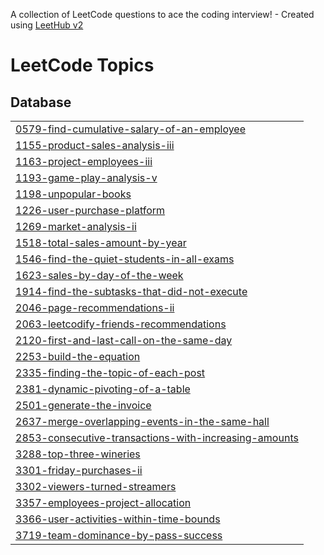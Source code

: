 A collection of LeetCode questions to ace the coding interview! - Created using [LeetHub v2](https://github.com/arunbhardwaj/LeetHub-2.0)
<!---LeetCode Topics Start-->
# LeetCode Topics
## Database
|  |
| ------- |
| [0579-find-cumulative-salary-of-an-employee](https://github.com/Deanmeisong/leetcode_puzzle_sql/tree/master/0579-find-cumulative-salary-of-an-employee) |
| [1155-product-sales-analysis-iii](https://github.com/Deanmeisong/leetcode_puzzle_sql/tree/master/1155-product-sales-analysis-iii) |
| [1163-project-employees-iii](https://github.com/Deanmeisong/leetcode_puzzle_sql/tree/master/1163-project-employees-iii) |
| [1193-game-play-analysis-v](https://github.com/Deanmeisong/leetcode_puzzle_sql/tree/master/1193-game-play-analysis-v) |
| [1198-unpopular-books](https://github.com/Deanmeisong/leetcode_puzzle_sql/tree/master/1198-unpopular-books) |
| [1226-user-purchase-platform](https://github.com/Deanmeisong/leetcode_puzzle_sql/tree/master/1226-user-purchase-platform) |
| [1269-market-analysis-ii](https://github.com/Deanmeisong/leetcode_puzzle_sql/tree/master/1269-market-analysis-ii) |
| [1518-total-sales-amount-by-year](https://github.com/Deanmeisong/leetcode_puzzle_sql/tree/master/1518-total-sales-amount-by-year) |
| [1546-find-the-quiet-students-in-all-exams](https://github.com/Deanmeisong/leetcode_puzzle_sql/tree/master/1546-find-the-quiet-students-in-all-exams) |
| [1623-sales-by-day-of-the-week](https://github.com/Deanmeisong/leetcode_puzzle_sql/tree/master/1623-sales-by-day-of-the-week) |
| [1914-find-the-subtasks-that-did-not-execute](https://github.com/Deanmeisong/leetcode_puzzle_sql/tree/master/1914-find-the-subtasks-that-did-not-execute) |
| [2046-page-recommendations-ii](https://github.com/Deanmeisong/leetcode_puzzle_sql/tree/master/2046-page-recommendations-ii) |
| [2063-leetcodify-friends-recommendations](https://github.com/Deanmeisong/leetcode_puzzle_sql/tree/master/2063-leetcodify-friends-recommendations) |
| [2120-first-and-last-call-on-the-same-day](https://github.com/Deanmeisong/leetcode_puzzle_sql/tree/master/2120-first-and-last-call-on-the-same-day) |
| [2253-build-the-equation](https://github.com/Deanmeisong/leetcode_puzzle_sql/tree/master/2253-build-the-equation) |
| [2335-finding-the-topic-of-each-post](https://github.com/Deanmeisong/leetcode_puzzle_sql/tree/master/2335-finding-the-topic-of-each-post) |
| [2381-dynamic-pivoting-of-a-table](https://github.com/Deanmeisong/leetcode_puzzle_sql/tree/master/2381-dynamic-pivoting-of-a-table) |
| [2501-generate-the-invoice](https://github.com/Deanmeisong/leetcode_puzzle_sql/tree/master/2501-generate-the-invoice) |
| [2637-merge-overlapping-events-in-the-same-hall](https://github.com/Deanmeisong/leetcode_puzzle_sql/tree/master/2637-merge-overlapping-events-in-the-same-hall) |
| [2853-consecutive-transactions-with-increasing-amounts](https://github.com/Deanmeisong/leetcode_puzzle_sql/tree/master/2853-consecutive-transactions-with-increasing-amounts) |
| [3288-top-three-wineries](https://github.com/Deanmeisong/leetcode_puzzle_sql/tree/master/3288-top-three-wineries) |
| [3301-friday-purchases-ii](https://github.com/Deanmeisong/leetcode_puzzle_sql/tree/master/3301-friday-purchases-ii) |
| [3302-viewers-turned-streamers](https://github.com/Deanmeisong/leetcode_puzzle_sql/tree/master/3302-viewers-turned-streamers) |
| [3357-employees-project-allocation](https://github.com/Deanmeisong/leetcode_puzzle_sql/tree/master/3357-employees-project-allocation) |
| [3366-user-activities-within-time-bounds](https://github.com/Deanmeisong/leetcode_puzzle_sql/tree/master/3366-user-activities-within-time-bounds) |
| [3719-team-dominance-by-pass-success](https://github.com/Deanmeisong/leetcode_puzzle_sql/tree/master/3719-team-dominance-by-pass-success) |
<!---LeetCode Topics End-->